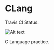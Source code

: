 CLang
=====

Travis CI Status:

![Alt text](https://travis-ci.org/liboshi/CLang.svg?branch=master "travis-ci status")

C Language practice.
